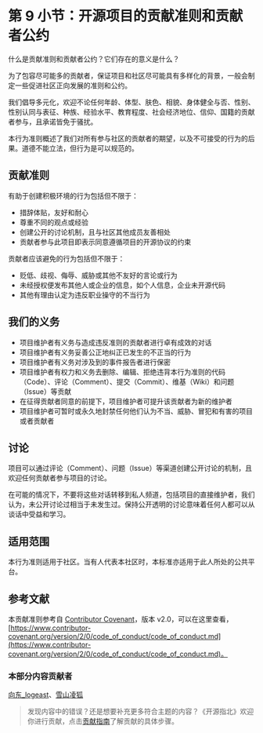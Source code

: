 # 第 9 小节：开源项目的贡献准则和贡献者公约
什么是贡献准则和贡献者公约？它们存在的意义是什么？

为了包容尽可能多的贡献者，保证项目和社区尽可能具有多样化的背景，一般会制定一些促进社区正向发展的准则和公约。

我们倡导多元化，欢迎不论任何年龄、体型、肤色、相貌、身体健全与否、性别、性别认同与表征、种族、经验水平、教育程度、社会经济地位、信仰、国籍的贡献者参与，且承诺皆免于骚扰。

本行为准则概述了我们对所有参与社区的贡献者的期望，以及不可接受的行为的后果。道德不能立法，但行为是可以规范的。

## 贡献准则

有助于创建积极环境的行为包括但不限于：

- 措辞体贴，友好和耐心
- 尊重不同的观点或经验
- 创建公开的讨论机制，且与社区其他成员友善相处
- 贡献者参与此项目即表示同意遵循项目的开源协议的约束

贡献者应该避免的行为包括但不限于：

- 贬低、歧视、侮辱、威胁或其他不友好的言论或行为
- 未经授权便发布其他人或企业的信息，如个人信息，企业未开源代码
- 其他有理由认定为违反职业操守的不当行为

## 我们的义务

- 项目维护者有义务与造成违反准则的贡献者进行卓有成效的对话
- 项目维护者有义务妥善公正地纠正已发生的不正当的行为
- 项目维护者有义务对涉及到的事件报告者进行保密
- 项目维护者有权力和义务去删除、编辑、拒绝违背本行为准则的代码（Code）、评论（Comment）、提交（Commit）、维基（Wiki）和问题（Issue）等贡献
- 在征得贡献者同意的前提下，项目维护者可提升该贡献者为新的维护者
- 项目维护者可暂时或永久地封禁任何他们认为不当、威胁、冒犯和有害的项目或者贡献者

## 讨论

项目可以通过评论（Comment）、问题（Issue）等渠道创建公开讨论的机制，且欢迎任何贡献者参与项目的讨论。

在可能的情况下，不要将这些对话转移到私人频道，包括项目的直接维护者，我们认为，未公开讨论过相当于未发生过。保持公开透明的讨论意味着任何人都可以从谈话中受益和学习。

## 适用范围

本行为准则适用于社区。当有人代表本社区时，本标准亦适用于此人所处的公共平台。

## 参考文献

本贡献准则参考自 [Contributor Covenant](https://www.contributor-covenant.org/)，版本 v2.0，可以在这里查看，[https://www.contributor-covenant.org/version/2/0/code_of_conduct/code_of_conduct.md](https://www.contributor-covenant.org/version/2/0/code_of_conduct/code_of_conduct.md)。

### 本部分内容贡献者

[向东_logeast](https://gitee.com/logeast)、[雪山凌狐](https://gitee.com/xueshanlinghu)

> 发现内容中的错误？还是想要补充更多符合主题的内容？《开源指北》欢迎你进行贡献，点击[贡献指南](./../贡献指南.md)了解贡献的具体步骤。